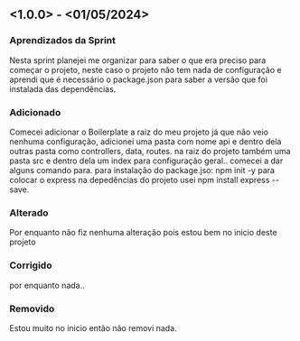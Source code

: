 ## <1.0.0> - <01/05/2024>

### Aprendizados da Sprint

Nesta sprint planejei me organizar para saber o que era preciso para começar o projeto, neste caso o projeto não tem nada de configuração e aprendi que é necessário o package.json para saber a versão que foi instalada das dependências.

### Adicionado

Comecei adicionar o Boilerplate a raiz do meu projeto já que não veio nenhuma configuração, adicionei uma pasta com nome api e dentro dela outras pasta como controllers, data, routes. na raiz do projeto também uma pasta src e dentro dela um index para configuração geral.. comecei a dar alguns comando para.
para instalação do package.jso: npm init -y
para colocar o express na depedências do projeto usei npm install express --save.

### Alterado

Por enquanto não fiz nenhuma alteração pois estou bem no inicio deste projeto

### Corrigido

por enquanto nada..

### Removido

Estou muito no inicio então não removi nada.